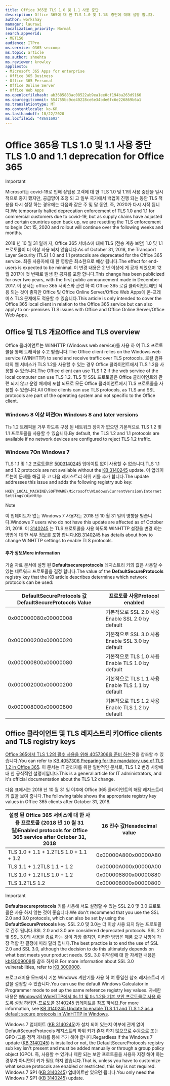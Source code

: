 ```yaml
---
title: Office 365용 TLS 1.0 및 1.1 사용 중단
description: Office 365에 대 한 TLS 1.0 및 1.1의 중단에 대해 설명 합니다.
author: workshay
manager: laurawi
localization_priority: Normal
search.appverid:
- MET150
audience: ITPro
ms.service: O365-seccomp
ms.topic: article
ms.author: shmehta
ms.reviewer: krowley
appliesto:
- Microsoft 365 Apps for enterprise
- Office 365 Business
- Office 365 Personal
- Office Online Server
- Office Web Apps
ms.openlocfilehash: ab3685883ac08522ab9ea1ee0cf194ba263d9166
ms.sourcegitcommit: 554755bc9ce40228ce6e34bde6fc6e226869b6a1
ms.translationtype: MT
ms.contentlocale: ko-KR
ms.lasthandoff: 10/22/2020
ms.locfileid: "48681692"
---
```

# <a name="tls-10-and-11-deprecation-for-office-365"></a><span data-ttu-id="cfc70-103">Office 365용 TLS 1.0 및 1.1 사용 중단</span><span class="sxs-lookup"><span data-stu-id="cfc70-103">TLS 1.0 and 1.1 deprecation for Office 365</span></span>
> [!IMPORTANT]
> <span data-ttu-id="cfc70-104">Microsoft는 covid-19로 인해 상업용 고객에 대 한 TLS 1.0 및 1.1의 사용 중단을 일시적으로 중지 했지만, 공급망이 조정 되 고 일부 국가에서 백업이 진행 되는 동안 TLS 적용을 다시 설정 하는 경우에는 다음과 같은 주 및 달 동안, 즉, 2020가 다시 시작 됩니다.</span><span class="sxs-lookup"><span data-stu-id="cfc70-104">We temporarily halted deprecation enforcement of TLS 1.0 and 1.1 for commercial customers due to covid-19, but as supply chains have adjusted and certain countries open back up, we are resetting the TLS enforcement to begin Oct 15, 2020 and rollout will continue over the following weeks and months.</span></span> 

<span data-ttu-id="cfc70-105">2018 년 10 월 31 일까 지, Office 365 서비스에 대해 TLS (전송 계층 보안) 1.0 및 1.1 프로토콜이 더 이상 사용 되지 않습니다.</span><span class="sxs-lookup"><span data-stu-id="cfc70-105">As of October 31, 2018, the Transport Layer Security (TLS) 1.0 and 1.1 protocols are deprecated for the Office 365 service.</span></span> <span data-ttu-id="cfc70-106">최종 사용자에 대 한 영향은 최소한으로 예상 됩니다.</span><span class="sxs-lookup"><span data-stu-id="cfc70-106">The effect for end-users is expected to be minimal.</span></span> <span data-ttu-id="cfc70-107">이 변경 내용은 2 년 이상에 게 공개 되었으며 12 월 2017에 첫 번째로 발생 한 공지를 포함 합니다.</span><span class="sxs-lookup"><span data-stu-id="cfc70-107">This change has been publicized for over two years, with the first public announcement made in December 2017.</span></span> <span data-ttu-id="cfc70-108">이 문서는 office 365 서비스와 관련 하 여 Office 365 로컬 클라이언트에만 적용 되는 것이 좋지만 Office 및 Office Online Server/Office Web Apps에 온-프레미스 TLS 문제에도 적용할 수 있습니다.</span><span class="sxs-lookup"><span data-stu-id="cfc70-108">This article is only intended to cover the Office 365 local client in relation to the Office 365 service but can also apply to on-premises TLS issues with Office and Office Online Server/Office Web Apps.</span></span>

## <a name="office-and-tls-overview"></a><span data-ttu-id="cfc70-109">Office 및 TLS 개요</span><span class="sxs-lookup"><span data-stu-id="cfc70-109">Office and TLS overview</span></span>

<span data-ttu-id="cfc70-110">Office 클라이언트는 WINHTTP (Windows web service)를 사용 하 여 TLS 프로토콜을 통해 트래픽을 주고 받습니다.</span><span class="sxs-lookup"><span data-stu-id="cfc70-110">The Office client relies on the Windows web service (WINHTTP) to send and receive traffic over TLS protocols.</span></span> <span data-ttu-id="cfc70-111">로컬 컴퓨터의 웹 서비스가 TLS 1.2를 사용할 수 있는 경우 Office 클라이언트에서 TLS 1.2을 사용할 수 있습니다.</span><span class="sxs-lookup"><span data-stu-id="cfc70-111">The Office client can use TLS 1.2 if the web service of the local computer can use TLS 1.2.</span></span> <span data-ttu-id="cfc70-112">TLS 및 SSL 프로토콜은 Office 클라이언트와 관련 되지 않고 운영 체제에 포함 되므로 모든 Office 클라이언트에서 TLS 프로토콜을 사용할 수 있습니다.</span><span class="sxs-lookup"><span data-stu-id="cfc70-112">All Office clients can use TLS protocols, as TLS and SSL protocols are part of the operating system and not specific to the Office client.</span></span>

### <a name="on-windows-8-and-later-versions"></a><span data-ttu-id="cfc70-113">Windows 8 이상 버전</span><span class="sxs-lookup"><span data-stu-id="cfc70-113">On Windows 8 and later versions</span></span>

<span data-ttu-id="cfc70-114">Tls 1.2 트래픽을 거부 하도록 구성 된 네트워크 장치가 없으면 기본적으로 TLS 1.2 및 1.1 프로토콜을 사용할 수 있습니다.</span><span class="sxs-lookup"><span data-stu-id="cfc70-114">By default, the TLS 1.2 and 1.1 protocols are available if no network devices are configured to reject TLS 1.2 traffic.</span></span>

### <a name="on-windows-7"></a><span data-ttu-id="cfc70-115">Windows 7</span><span class="sxs-lookup"><span data-stu-id="cfc70-115">On Windows 7</span></span>

<span data-ttu-id="cfc70-116">TLS 1.1 및 1.2 프로토콜은 [5003140245](https://support.microsoft.com/help/3140245) 업데이트 없이 사용할 수 없습니다.</span><span class="sxs-lookup"><span data-stu-id="cfc70-116">TLS 1.1 and 1.2 protocols are not available without the [KB 3140245](https://support.microsoft.com/help/3140245) update.</span></span> <span data-ttu-id="cfc70-117">이 업데이트는이 문제를 해결 하 고 다음 레지스트리 하위 키를 추가 합니다.</span><span class="sxs-lookup"><span data-stu-id="cfc70-117">The update addresses this issue and adds the following registry sub key:</span></span>

```console
HKEY_LOCAL_MACHINE\SOFTWARE\Microsoft\Windows\CurrentVersion\Internet Settings\WinHttp
```

> [!NOTE]
> <span data-ttu-id="cfc70-118">이 업데이트가 없는 Windows 7 사용자는 2018 년 10 월 31 일의 영향을 받습니다.</span><span class="sxs-lookup"><span data-stu-id="cfc70-118">Windows 7 users who do not have this update are affected as of October 31, 2018.</span></span> <span data-ttu-id="cfc70-119">이 [3140245](https://support.microsoft.com/help/3140245) 는 TLS 프로토콜을 사용 하도록 WINHTTP 설정을 변경 하는 방법에 대 한 세부 정보를 포함 합니다.</span><span class="sxs-lookup"><span data-stu-id="cfc70-119">[KB 3140245](https://support.microsoft.com/help/3140245) has details about how to change WINHTTP settings to enable TLS protocols.</span></span>

#### <a name="more-information"></a><span data-ttu-id="cfc70-120">추가 정보</span><span class="sxs-lookup"><span data-stu-id="cfc70-120">More information</span></span>

<span data-ttu-id="cfc70-121">기술 자료 문서에 설명 된 **Defaultsecureprotocols** 레지스트리 키의 값은 사용할 수 있는 네트워크 프로토콜을 결정 합니다.</span><span class="sxs-lookup"><span data-stu-id="cfc70-121">The value of the **DefaultSecureProtocols** registry key that the KB article describes determines which network protocols can be used:</span></span>

|<span data-ttu-id="cfc70-122">DefaultSecureProtocols 값</span><span class="sxs-lookup"><span data-stu-id="cfc70-122">DefaultSecureProtocols Value</span></span>|<span data-ttu-id="cfc70-123">프로토콜 사용</span><span class="sxs-lookup"><span data-stu-id="cfc70-123">Protocol enabled</span></span>|
|-|-|
|<span data-ttu-id="cfc70-124">0x00000008</span><span class="sxs-lookup"><span data-stu-id="cfc70-124">0x00000008</span></span>|<span data-ttu-id="cfc70-125">기본적으로 SSL 2.0 사용</span><span class="sxs-lookup"><span data-stu-id="cfc70-125">Enable SSL 2.0 by default</span></span>|
|<span data-ttu-id="cfc70-126">0x00000020</span><span class="sxs-lookup"><span data-stu-id="cfc70-126">0x00000020</span></span>|<span data-ttu-id="cfc70-127">기본적으로 SSL 3.0 사용</span><span class="sxs-lookup"><span data-stu-id="cfc70-127">Enable SSL 3.0 by default</span></span>|
|<span data-ttu-id="cfc70-128">0x00000080</span><span class="sxs-lookup"><span data-stu-id="cfc70-128">0x00000080</span></span>|<span data-ttu-id="cfc70-129">기본적으로 TLS 1.0 사용</span><span class="sxs-lookup"><span data-stu-id="cfc70-129">Enable TLS 1.0 by default</span></span>|
|<span data-ttu-id="cfc70-130">0x00000200</span><span class="sxs-lookup"><span data-stu-id="cfc70-130">0x00000200</span></span>|<span data-ttu-id="cfc70-131">기본적으로 TLS 1.1 사용</span><span class="sxs-lookup"><span data-stu-id="cfc70-131">Enable TLS 1.1 by default</span></span>|
|<span data-ttu-id="cfc70-132">0x00000800</span><span class="sxs-lookup"><span data-stu-id="cfc70-132">0x00000800</span></span>|<span data-ttu-id="cfc70-133">기본적으로 TLS 1.2 사용</span><span class="sxs-lookup"><span data-stu-id="cfc70-133">Enable TLS 1.2 by default</span></span>|

## <a name="office-clients-and-tls-registry-keys"></a><span data-ttu-id="cfc70-134">Office 클라이언트 및 TLS 레지스트리 키</span><span class="sxs-lookup"><span data-stu-id="cfc70-134">Office clients and TLS registry keys</span></span>

<span data-ttu-id="cfc70-135">[Office 365에서 TLS 1.2의 필수 사용을 위해 4057306을 준비 하는](https://support.microsoft.com/help/4057306)것을 참조할 수 있습니다.</span><span class="sxs-lookup"><span data-stu-id="cfc70-135">You can refer to [KB 4057306 Preparing for the mandatory use of TLS 1.2 in Office 365](https://support.microsoft.com/help/4057306).</span></span> <span data-ttu-id="cfc70-136">이 문서는 IT 관리자를 위한 일반적인 문서로, TLS 1.2 변경 사항에 대 한 공식적인 설명서입니다.</span><span class="sxs-lookup"><span data-stu-id="cfc70-136">This is a general article for IT administrators, and it's official documentation about the TLS 1.2 change.</span></span>

<span data-ttu-id="cfc70-137">다음 표에서는 2018 년 10 월 31 일 이후에 Office 365 클라이언트의 해당 레지스트리 키 값을 보여 줍니다.</span><span class="sxs-lookup"><span data-stu-id="cfc70-137">The following table shows the appropriate registry key values in Office 365 clients after October 31, 2018.</span></span>

|<span data-ttu-id="cfc70-138">설정 된 Office 365 서비스에 대 한 사용 프로토콜 (2018 년 10 월 31 일)</span><span class="sxs-lookup"><span data-stu-id="cfc70-138">Enabled protocols for Office 365 service after October 31, 2018</span></span>|<span data-ttu-id="cfc70-139">16 진수 값</span><span class="sxs-lookup"><span data-stu-id="cfc70-139">Hexadecimal value</span></span>|
|-|-|
|<span data-ttu-id="cfc70-140">TLS 1.0 + 1.1 + 1.2</span><span class="sxs-lookup"><span data-stu-id="cfc70-140">TLS 1.0 + 1.1 + 1.2</span></span>|<span data-ttu-id="cfc70-141">0x00000A80</span><span class="sxs-lookup"><span data-stu-id="cfc70-141">0x00000A80</span></span>|
|<span data-ttu-id="cfc70-142">TLS 1.1 + 1.2</span><span class="sxs-lookup"><span data-stu-id="cfc70-142">TLS 1.1 + 1.2</span></span>|<span data-ttu-id="cfc70-143">0x00000A00</span><span class="sxs-lookup"><span data-stu-id="cfc70-143">0x00000A00</span></span>|
|<span data-ttu-id="cfc70-144">TLS 1.0 + 1.2</span><span class="sxs-lookup"><span data-stu-id="cfc70-144">TLS 1.0 + 1.2</span></span>|<span data-ttu-id="cfc70-145">0x00000880</span><span class="sxs-lookup"><span data-stu-id="cfc70-145">0x00000880</span></span>|
|<span data-ttu-id="cfc70-146">TLS 1.2</span><span class="sxs-lookup"><span data-stu-id="cfc70-146">TLS 1.2</span></span>|<span data-ttu-id="cfc70-147">0x00000800</span><span class="sxs-lookup"><span data-stu-id="cfc70-147">0x00000800</span></span>|

> [!IMPORTANT]
> <span data-ttu-id="cfc70-148">**Defaultsecureprotocols** 키를 사용해 서도 설정할 수 있는 SSL 2.0 및 3.0 프로토콜은 사용 하지 않는 것이 좋습니다.</span><span class="sxs-lookup"><span data-stu-id="cfc70-148">We don't recommend that you use the SSL 2.0 and 3.0 protocols, which can also be set by using the **DefaultSecureProtocols** key.</span></span> <span data-ttu-id="cfc70-149">SSL 2.0 및 3.0는 더 이상 사용 되지 않는 프로토콜로 간주 됩니다.</span><span class="sxs-lookup"><span data-stu-id="cfc70-149">SSL 2.0 and 3.0 are considered deprecated protocols.</span></span> <span data-ttu-id="cfc70-150">SSL 2.0 및 SSL 3.0의 사용을 종료 하는 것이 가장 좋지만, 이러한 방법은 제품 요구 사항에 가장 적합 한 결정에 따라 달라 집니다.</span><span class="sxs-lookup"><span data-stu-id="cfc70-150">The best practice is to end the use of SSL 2.0 and SSL 3.0, although the decision to do this ultimately depends on what best meets your product needs.</span></span> <span data-ttu-id="cfc70-151">SSL 3.0 취약성에 대 한 자세한 내용은 [kb(3009008](https://support.microsoft.com/help/3009008)를 참조 하세요.</span><span class="sxs-lookup"><span data-stu-id="cfc70-151">For more information about SSL 3.0 vulnerabilities, refer to [KB 3009008](https://support.microsoft.com/help/3009008).</span></span>

<span data-ttu-id="cfc70-152">프로그래머용 모드에서 기본 Windows 계산기를 사용 하 여 동일한 참조 레지스트리 키 값을 설정할 수 있습니다.</span><span class="sxs-lookup"><span data-stu-id="cfc70-152">You can use the default Windows Calculator in Programmer mode to set up the same reference registry key values.</span></span> <span data-ttu-id="cfc70-153">자세한 내용은 [Windows의 WinHTTP에서 tls 1.1 및 tls 1.2을 기본 보안 프로토콜로 사용 하도록 설정 하려면-프로토콜 3140245 업데이트](https://support.microsoft.com/help/3140245)를 참조 하세요.</span><span class="sxs-lookup"><span data-stu-id="cfc70-153">For more information, see [KB 3140245 Update to enable TLS 1.1 and TLS 1.2 as a default secure protocols in WinHTTP in Windows](https://support.microsoft.com/help/3140245).</span></span>

<span data-ttu-id="cfc70-154">Windows 7 업데이트 ([KB 3140245](https://support.microsoft.com/help/3140245))가 설치 되어 있는지 여부에 관계 없이 DefaultSecureProtocols 레지스트리 하위 키가 존재 하지 않으므로 수동으로 또는 GPO (그룹 정책 개체)를 통해 추가 해야 합니다.</span><span class="sxs-lookup"><span data-stu-id="cfc70-154">Regardless if the Windows 7 update ([KB 3140245](https://support.microsoft.com/help/3140245)) is installed or not, the DefaultSecureProtocols registry sub key isn't present and must be added manually or through a group policy object (GPO).</span></span> <span data-ttu-id="cfc70-155">즉, 사용할 수 있거나 제한 되는 보안 프로토콜을 사용자 지정 해야 하는 경우가 아니면이 키가 필요 하지 않습니다.</span><span class="sxs-lookup"><span data-stu-id="cfc70-155">That is, unless you have to customize what secure protocols are enabled or restricted, this key is not required.</span></span> <span data-ttu-id="cfc70-156">Windows 7 SP1 ([KB 3140245](https://support.microsoft.com/help/3140245)) 업데이트만 있으면 됩니다.</span><span class="sxs-lookup"><span data-stu-id="cfc70-156">You only need the Windows 7 SP1 ([KB 3140245](https://support.microsoft.com/help/3140245)) update.</span></span>
